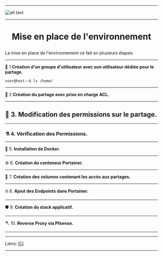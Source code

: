 ____
![alt text][LOGO]
____
# **<p align=center>Mise en place de l'environnement</align>** #

La mise en place de l'environnement ce fait en plusieurs étapes.
____

:satellite:	  1.**Création d'un groupe d'utilisateur avec son utilisateur dédiée pour le partage.**
````console
user@host:~$ ls /home/
````
____
:microscope:  2.**Création du partage avec prise en charge ACL.**
____

##  :petri_dish:	3. **Modification des permissions sur le partage.**
____

### :alembic:     4. **Vérification des Permissions.**
____

:test_tube:   5. **Installation de Docker.**
____

:gear:        6. **Création du conteneur Portainer.**
____

:magnet:	    7. **Création des volumes contenant les accès aux partages.**
____

:chains:      8. **Ajout des Endpoints dans Portainer.**
____

:shield:      9. **Création du stack applicatif.**
____

:axe:         10. **Reverse Proxy via Pfsense.**
____
***
Liens: [ICI][LINES_1]
****




[LOGO]: https://www.clipartmax.com/png/full/146-1469802_logo-logo-docker.png
[LINES_1]: #
